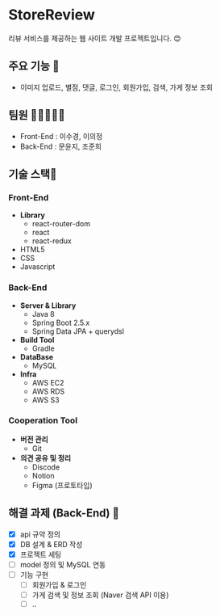 # StoreReview
리뷰 서비스를 제공하는 웹 사이트 개발 프로젝트입니다. 😊

## 주요 기능 💃
- 이미지 업로드, 별점, 댓글, 로그인, 회원가입, 검색, 가게 정보 조회

## 팀원 🧑🏻‍🤝‍🧑🏻
- Front-End : 이수경, 이의정
- Back-End : 문윤지, 조준희

## 기술 스택🔧

### Front-End
- **Library**
    - react-router-dom
    - react
    - react-redux
- HTML5
- CSS
- Javascript

### Back-End
- **Server & Library**
    - Java 8
    - Spring Boot 2.5.x
    - Spring Data JPA + querydsl
- **Build Tool**
    - Gradle
- **DataBase**
    - MySQL
- **Infra**
    - AWS EC2
    - AWS RDS
    - AWS S3
    
### Cooperation Tool
- **버전 관리**
    - Git
- **의견 공유 및 정리**
    - Discode
    - Notion
    - Figma (프로토타입)

## 해결 과제 (Back-End) 🤹
- [X] api 규약 정의
- [X] DB 설계 & ERD 작성
- [X] 프로젝트 세팅
- [ ] model 정의 및 MySQL 연동
- [ ] 기능 구현
    - [ ] 회원가입 & 로그인 
    - [ ] 가게 검색 및 정보 조회 (Naver 검색 API 이용)
    - [ ] ..
